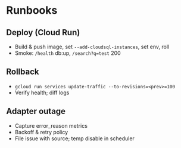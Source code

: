 # Runbooks

## Deploy (Cloud Run)
- Build & push image, set `--add-cloudsql-instances`, set env, roll
- Smoke: `/health` db:up, `/search?q=test` 200

## Rollback
- `gcloud run services update-traffic --to-revisions=<prev>=100`
- Verify health; diff logs

## Adapter outage
- Capture error_reason metrics
- Backoff & retry policy
- File issue with source; temp disable in scheduler
